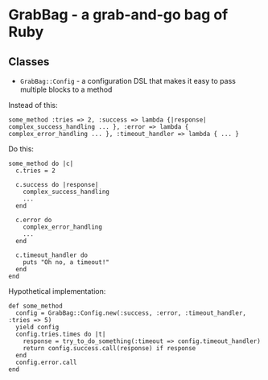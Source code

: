 # GrabBag - a grab-and-go bag of Ruby

## Classes

* `GrabBag::Config` - a configuration DSL that makes it easy to pass multiple blocks to a method

Instead of this:

    some_method :tries => 2, :success => lambda {|response| complex_success_handling ... }, :error => lambda { complex_error_handling ... }, :timeout_handler => lambda { ... }

Do this:

    some_method do |c|
      c.tries = 2

      c.success do |response|
        complex_success_handling
        ...
      end

      c.error do
        complex_error_handling
        ...
      end
      
      c.timeout_handler do
        puts "Oh no, a timeout!"
      end
    end

Hypothetical implementation:

    def some_method
      config = GrabBag::Config.new(:success, :error, :timeout_handler, :tries => 5)
      yield config
      config.tries.times do |t|
        response = try_to_do_something(:timeout => config.timeout_handler)
        return config.success.call(response) if response
      end
      config.error.call
    end
